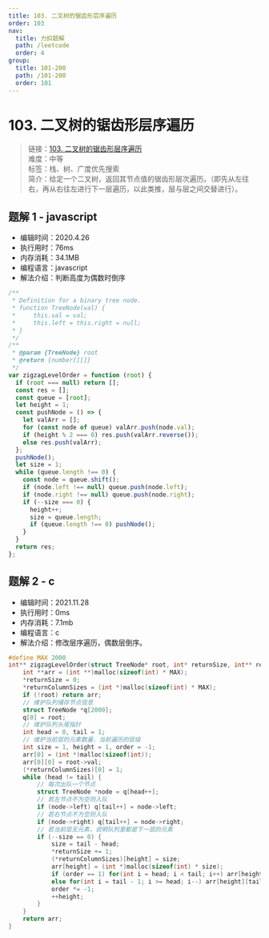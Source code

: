```yaml
---
title: 103. 二叉树的锯齿形层序遍历
order: 103
nav:
  title: 力扣题解
  path: /leetcode
  order: 4
group:
  title: 101-200
  path: /101-200
  order: 101
---
```


# 103. 二叉树的锯齿形层序遍历

> 链接：[103. 二叉树的锯齿形层序遍历](https://leetcode-cn.com/problems/binary-tree-zigzag-level-order-traversal/)  
> 难度：中等  
> 标签：栈、树、广度优先搜索  
> 简介：给定一个二叉树，返回其节点值的锯齿形层次遍历。（即先从左往右，再从右往左进行下一层遍历，以此类推，层与层之间交替进行）。

## 题解 1 - javascript

- 编辑时间：2020.4.26
- 执行用时：76ms
- 内存消耗：34.1MB
- 编程语言：javascript
- 解法介绍：判断高度为偶数时倒序

```javascript
/**
 * Definition for a binary tree node.
 * function TreeNode(val) {
 *     this.val = val;
 *     this.left = this.right = null;
 * }
 */
/**
 * @param {TreeNode} root
 * @return {number[][]}
 */
var zigzagLevelOrder = function (root) {
  if (root === null) return [];
  const res = [];
  const queue = [root];
  let height = 1;
  const pushNode = () => {
    let valArr = [];
    for (const node of queue) valArr.push(node.val);
    if (height % 2 === 0) res.push(valArr.reverse());
    else res.push(valArr);
  };
  pushNode();
  let size = 1;
  while (queue.length !== 0) {
    const node = queue.shift();
    if (node.left !== null) queue.push(node.left);
    if (node.right !== null) queue.push(node.right);
    if (--size === 0) {
      height++;
      size = queue.length;
      if (queue.length !== 0) pushNode();
    }
  }
  return res;
};
```

## 题解 2 - c

- 编辑时间：2021.11.28
- 执行用时：0ms
- 内存消耗：7.1mb
- 编程语言：c
- 解法介绍：修改层序遍历，偶数层倒序。

```c
#define MAX 2000
int** zigzagLevelOrder(struct TreeNode* root, int* returnSize, int** returnColumnSizes){
    int **arr = (int **)malloc(sizeof(int) * MAX);
    *returnSize = 0;
    *returnColumnSizes = (int *)malloc(sizeof(int) * MAX);
    if (!root) return arr;
    // 维护队列储存节点信息
    struct TreeNode *q[2000];
    q[0] = root;
    // 维护队列头尾指针
    int head = 0, tail = 1;
    // 维护当前层的元素数量，当前遍历的层级
    int size = 1, height = 1, order = -1;
    arr[0] = (int *)malloc(sizeof(int));
    arr[0][0] = root->val;
    (*returnColumnSizes)[0] = 1;
    while (head != tail) {
        // 每次出队一个节点
        struct TreeNode *node = q[head++];
        // 若左节点不为空则入队
        if (node->left) q[tail++] = node->left;
        // 若右节点不为空则入队
        if (node->right) q[tail++] = node->right;
        // 若当前层无元素，说明队列里都是下一层的元素
        if (--size == 0) {
            size = tail - head;
            *returnSize += 1;
            (*returnColumnSizes)[height] = size;
            arr[height] = (int *)malloc(sizeof(int) * size);
            if (order == 1) for(int i = head; i < tail; i++) arr[height][i - head] = q[i]->val;
            else for(int i = tail - 1; i >= head; i--) arr[height][tail - 1 - i] = q[i]->val;
            order *= -1;
            ++height;
        }
    }
    return arr;
}
```

